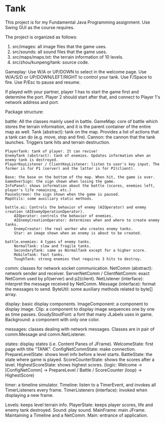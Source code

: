 # Tank
This project is for my Fundamental Java Programming assignment. Use Swing GUI as the course requires.

The project is organized as follows:
1) src/images: all image files that the game uses.
2) src/sounds: all sound files that the game uses.
3) src/maps/maps.txt: the terrain information of 10 levels.
4) src/zhou/kunpeng/tank: source code.


Gameplay:
Use W/A or UP/DOWN to select in the welcome page.
Use W/A/S/D or UP/DOWN/LEFT/RIGHT to control your tank.
Use F/Space to fire.
Use P/Esc to pause and resume.

If played with your partner, player 1 has to start the game first and determine the port.
Player 2 should start after that, and connect to Player 1's network address and port.

Package structure:

battle: All the classes mainly used in battle.
    GameMap: core of battle which stores the terrain information, and it is the parent container of the entire map as well.
    Tank (abstract): tank on the map. Provides a list of actions that a tank can do (e.g. move, stop and fire).
    Cannon: the cannon that the tank launches. Triggers tank hits and terrain destruction.

    PlayerTank: tank of player. It can revive!
    EnemyTank (abstract): tank of enemies. Updates information when an enemy tank is destroyed.
    PlayerKeyListener / ClientKeyListener: listen to user's key input. The former is for P1 (server) and the latter is for P2(client).

    Base: the base on the bottom of the map. When hit, the game is over.
    GameOverSign: the sign shown when losing the game.
    InfoPanel: shows information about the battle (scores, enemies left, player's life remaining, etc.)
    PauseScreen: the sign shown when the game is paused.
    MapUtils: some auxiliary static methods.

    battle.ai: Controls the behavior of enemy (AIOperator) and enemy creation (AIEnemyOperationOperator).
        AIOperator: controls the behavior of enemies.
        AIEnemyCreationOperator: determines when and where to create enemy tanks.
        EnemyCreator: the real worker who creates enemy tanks.
        Star: an image shown when an enemy is about to be created.

    battle.enemies: 4 types of enemy tanks.
        NormalTank: slow and fragile tanks.
        SecondaryTank: same as NormalTank except for a higher score.
        MobileTank: fast tanks.
        ToughTank: strong enemies that requires 3 hits to destroy.

comm: classes for network socket communication.
    NetComm (abstract): network sender and receiver.
    ServerNetComm / ClientNetComm: exact NetComm used by p1(server) and p2(client).
    NetListener (interface): interpret the message received by NetComm.
    Message (interface): format the messages to send.
    ByteUtil: some auxiliary methods related to byte[] array.

display: basic display components.
    ImageComponent: a component to display image.
    Clip: a component to display image sequences one by one as time passes.
    GoudyStoutFont: a font that many JLabels uses in game.
    Background: a component with only one color.

messages: classes dealing with network messages. Classes are in pair of comm.Message and comm.NetListener.

states: display states (i.e. Content Panes of JFrame).
    WelcomeState: first page with title "TANK".
    ConfigNetCommState: make connection.
    PrepareLevelState: shows level info before a level starts.
    BattleState: the state where game is played.
    ScoreCounterState: shows the scores after a level.
    HighestScoreState: shows highest scores.
    (logic: Welcome -> [ConfigNetComm] -> PrepareLevel / Battle / ScoreCounter (loop) -> HighestScore)

timer: a timeline simulator.
    Timeline: listen to a TimerEvent, and invokes all TimerListeners every frame.
    TimerListeners (interface): invoked when displaying a new frame.

Levels: keeps level terrain info.
PlayerState: keeps player scores, life and enemy tank destroyed.
Sound: play sound.
MainFrame: main JFrame. Maintaining a Timeline and a NetComm.
Main: entrance of application.

